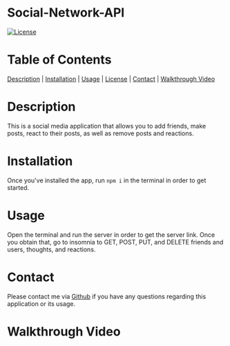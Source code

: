 # Social-Network-API

[![License](https://img.shields.io/badge/License-MIT-blueviolet.svg)](https://opensource.org/licenses/MIT)

# Table of Contents

[Description](#description) | [Installation](#installation)
| [Usage](#usage) | [License](#license) | [Contact](#contact)
| [Walkthrough Video](#walkthroughvideo)

# Description

This is a social media application that allows you to add friends, make posts, react to their posts, as well as remove posts and reactions.

# Installation

Once you've installed the app, run `npm i` in the terminal in order to get started.

# Usage

Open the terminal and run the server in order to get the server link. Once you obtain that, go to insomnia to GET, POST, PUT, and DELETE friends and users, thoughts, and reactions.

# Contact

Please contact me via [Github](https://github.com/MsKryssy/Social-Media-API) if you have any questions regarding this application or its usage.

# Walkthrough Video

